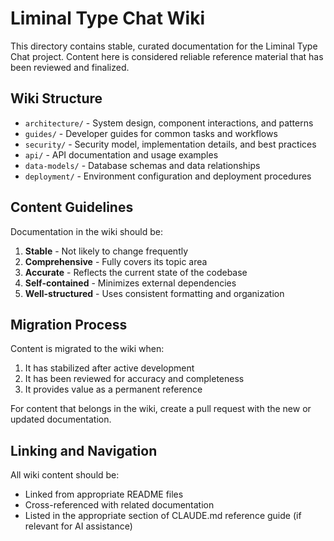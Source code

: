 # Liminal Type Chat Wiki

This directory contains stable, curated documentation for the Liminal Type Chat project. Content here is considered reliable reference material that has been reviewed and finalized.

## Wiki Structure

- `architecture/` - System design, component interactions, and patterns
- `guides/` - Developer guides for common tasks and workflows
- `security/` - Security model, implementation details, and best practices
- `api/` - API documentation and usage examples
- `data-models/` - Database schemas and data relationships
- `deployment/` - Environment configuration and deployment procedures

## Content Guidelines

Documentation in the wiki should be:

1. **Stable** - Not likely to change frequently
2. **Comprehensive** - Fully covers its topic area
3. **Accurate** - Reflects the current state of the codebase
4. **Self-contained** - Minimizes external dependencies
5. **Well-structured** - Uses consistent formatting and organization

## Migration Process

Content is migrated to the wiki when:
1. It has stabilized after active development
2. It has been reviewed for accuracy and completeness
3. It provides value as a permanent reference

For content that belongs in the wiki, create a pull request with the new or updated documentation.

## Linking and Navigation

All wiki content should be:
- Linked from appropriate README files
- Cross-referenced with related documentation
- Listed in the appropriate section of CLAUDE.md reference guide (if relevant for AI assistance)
